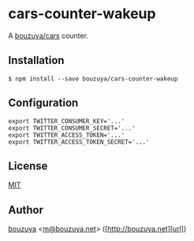 # cars-counter-wakeup

A [bouzuya/cars][] counter.

## Installation

```
$ npm install --save bouzuya/cars-counter-wakeup
```

## Configuration

```
export TWITTER_CONSUMER_KEY='...'
export TWITTER_CONSUMER_SECRET='...'
export TWITTER_ACCESS_TOKEN='...'
export TWITTER_ACCESS_TOKEN_SECRET='...'
```

## License

[MIT](LICENSE)

## Author

[bouzuya][user] &lt;[m@bouzuya.net][email]&gt; ([http://bouzuya.net][url])

[user]: https://github.com/bouzuya
[email]: mailto:m@bouzuya.net
[url]: http://bouzuya.net
[bouzuya/cars]: https://github.com/bouzuya/cars
